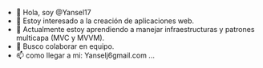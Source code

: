 - 👋 Hola, soy @Yansel17
- 👀 Estoy interesado a la creación de aplicaciones web.
- 🌱 Actualmente estoy aprendiendo a manejar infraestructuras y  patrones multicapa (MVC y MVVM).
- 💞️ Busco colaborar en equipo.
- 📫 como llegar a mi: Yanselj6gmail.com ...

<!---
Yansel17/Yansel17 is a ✨ special ✨ repository because its `README.md` (this file) appears on your GitHub profile.
You can click the Preview link to take a look at your changes.
--->
